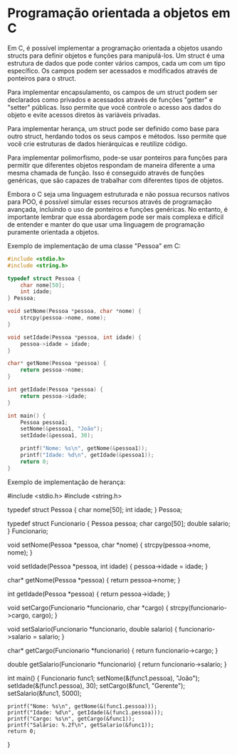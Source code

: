 # Programação orientada a objetos em C

Em C, é possível implementar a programação orientada a objetos usando structs para definir objetos e funções para manipulá-los. Um struct é uma estrutura de dados que pode conter vários campos, cada um com um tipo específico. Os campos podem ser acessados e modificados através de ponteiros para o struct.

Para implementar encapsulamento, os campos de um struct podem ser declarados como privados e acessados através de funções "getter" e "setter" públicas. Isso permite que você controle o acesso aos dados do objeto e evite acessos diretos às variáveis privadas.

Para implementar herança, um struct pode ser definido como base para outro struct, herdando todos os seus campos e métodos. Isso permite que você crie estruturas de dados hierárquicas e reutilize código.

Para implementar polimorfismo, pode-se usar ponteiros para funções para permitir que diferentes objetos respondam de maneira diferente a uma mesma chamada de função. Isso é conseguido através de funções genéricas, que são capazes de trabalhar com diferentes tipos de objetos.

Embora o C seja uma linguagem estruturada e não possua recursos nativos para POO, é possível simular esses recursos através de programação avançada, incluindo o uso de ponteiros e funções genéricas. No entanto, é importante lembrar que essa abordagem pode ser mais complexa e difícil de entender e manter do que usar uma linguagem de programação puramente orientada a objetos.

Exemplo de implementação de uma classe "Pessoa" em C:
```c
#include <stdio.h>
#include <string.h>

typedef struct Pessoa {
    char nome[50];
    int idade;
} Pessoa;

void setNome(Pessoa *pessoa, char *nome) {
    strcpy(pessoa->nome, nome);
}

void setIdade(Pessoa *pessoa, int idade) {
    pessoa->idade = idade;
}

char* getNome(Pessoa *pessoa) {
    return pessoa->nome;
}

int getIdade(Pessoa *pessoa) {
    return pessoa->idade;
}

int main() {
    Pessoa pessoa1;
    setNome(&pessoa1, "João");
    setIdade(&pessoa1, 30);

    printf("Nome: %s\n", getNome(&pessoa1));
    printf("Idade: %d\n", getIdade(&pessoa1));
    return 0;
}
```

Exemplo de implementação de herança:

#include <stdio.h>
#include <string.h>

typedef struct Pessoa {
    char nome[50];
    int idade;
} Pessoa;

typedef struct Funcionario {
    Pessoa pessoa;
    char cargo[50];
    double salario;
} Funcionario;

void setNome(Pessoa *pessoa, char *nome) {
    strcpy(pessoa->nome, nome);
}

void setIdade(Pessoa *pessoa, int idade) {
    pessoa->idade = idade;
}

char* getNome(Pessoa *pessoa) {
    return pessoa->nome;
}

int getIdade(Pessoa *pessoa) {
    return pessoa->idade;
}

void setCargo(Funcionario *funcionario, char *cargo) {
    strcpy(funcionario->cargo, cargo);
}

void setSalario(Funcionario *funcionario, double salario) {
    funcionario->salario = salario;
}

char* getCargo(Funcionario *funcionario) {
    return funcionario->cargo;
}

double getSalario(Funcionario *funcionario) {
    return funcionario->salario;
}

int main() {
    Funcionario func1;
    setNome(&(func1.pessoa), "João");
    setIdade(&(func1.pessoa), 30);
    setCargo(&func1, "Gerente");
    setSalario(&func1, 5000);

    printf("Nome: %s\n", getNome(&(func1.pessoa)));
    printf("Idade: %d\n", getIdade(&(func1.pessoa)));
    printf("Cargo: %s\n", getCargo(&func1));
    printf("Salário: %.2f\n", getSalario(&func1));
    return 0;
}
